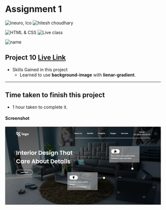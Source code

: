 # Assignment 1

![ineuro, lco](https://img.shields.io/badge/iNeuron-LCO-green)
![hitesh choudhary](https://img.shields.io/badge/Hitesh--Choudhary-Full--stack--JS--bootcamp-red)

![HTML & CSS](https://img.shields.io/badge/HTML-CSS-orange)
![Live class](https://img.shields.io/badge/LIVE--CLASS-PROJECT--10-lightgrey)

![name](https://img.shields.io/badge/Kaushal--Mehta-MCA--last--year-lightgrey)

## Project 10 [Live Link](#)

-   Skills Gained in this project
    -   Learned to use **background-image** with **lienar-gradient**.

---

## Time taken to finish this project

-   1 hour taken to complete it.

#### Screenshot

![Desktop](./screenshots/project-10.png)
